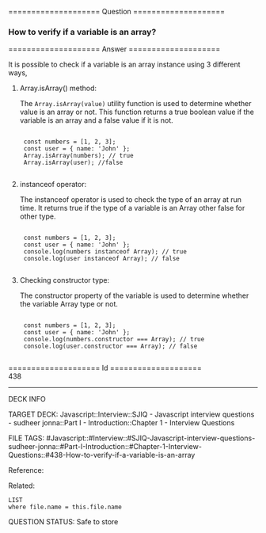 ==================== Question ====================  

### How to verify if a variable is an array?  

==================== Answer ====================  

It is possible to check if a variable is an array instance using 3 different ways,

1. Array.isArray() method:

    The `Array.isArray(value)` utility function is used to determine whether value is an array or not. This function returns a true boolean value if the variable is an array and a false value if it is not.

    <!-- codeblock-start -->
    <pre><code class="hljs language-javascript">
    <span class="hljs-keyword">const</span> numbers = [<span class="hljs-number">1</span>, <span class="hljs-number">2</span>, <span class="hljs-number">3</span>];
    <span class="hljs-keyword">const</span> user = { <span class="hljs-attr">name</span>: <span class="hljs-string">'John'</span> };
    <span class="hljs-title class_">Array</span>.<span class="hljs-title function_">isArray</span>(numbers); <span class="hljs-comment">// true</span>
    <span class="hljs-title class_">Array</span>.<span class="hljs-title function_">isArray</span>(user); <span class="hljs-comment">//false</span>
    </code></pre>
    <!-- codeblock-end -->

2. instanceof operator:

    The instanceof operator is used to check the type of an array at run time. It returns true if the type of a variable is an Array other false for other type.

    <!-- codeblock-start -->
    <pre><code class="hljs language-javascript">
    <span class="hljs-keyword">const</span> numbers = [<span class="hljs-number">1</span>, <span class="hljs-number">2</span>, <span class="hljs-number">3</span>];
    <span class="hljs-keyword">const</span> user = { <span class="hljs-attr">name</span>: <span class="hljs-string">'John'</span> };
    <span class="hljs-variable language_">console</span>.<span class="hljs-title function_">log</span>(numbers <span class="hljs-keyword">instanceof</span> <span class="hljs-title class_">Array</span>); <span class="hljs-comment">// true</span>
    <span class="hljs-variable language_">console</span>.<span class="hljs-title function_">log</span>(user <span class="hljs-keyword">instanceof</span> <span class="hljs-title class_">Array</span>); <span class="hljs-comment">// false</span>
    </code></pre>
    <!-- codeblock-end -->

3. Checking constructor type:

    The constructor property of the variable is used to determine whether the variable Array type or not.

    <!-- codeblock-start -->
    <pre><code class="hljs language-javascript">
    <span class="hljs-keyword">const</span> numbers = [<span class="hljs-number">1</span>, <span class="hljs-number">2</span>, <span class="hljs-number">3</span>];
    <span class="hljs-keyword">const</span> user = { <span class="hljs-attr">name</span>: <span class="hljs-string">'John'</span> };
    <span class="hljs-variable language_">console</span>.<span class="hljs-title function_">log</span>(numbers.<span class="hljs-property">constructor</span> === <span class="hljs-title class_">Array</span>); <span class="hljs-comment">// true</span>
    <span class="hljs-variable language_">console</span>.<span class="hljs-title function_">log</span>(user.<span class="hljs-property">constructor</span> === <span class="hljs-title class_">Array</span>); <span class="hljs-comment">// false</span>
    </code></pre>
    <!-- codeblock-end -->

==================== Id ====================  
438

---

DECK INFO

TARGET DECK: Javascript::Interview::SJIQ - Javascript interview questions - sudheer jonna::Part I - Introduction::Chapter 1 - Interview Questions

FILE TAGS: #Javascript::#Interview::#SJIQ-Javascript-interview-questions-sudheer-jonna::#Part-I-Introduction::#Chapter-1-Interview-Questions::#438-How-to-verify-if-a-variable-is-an-array

Reference:

Related:

```dataview
LIST
where file.name = this.file.name
```

QUESTION STATUS: Safe to store
